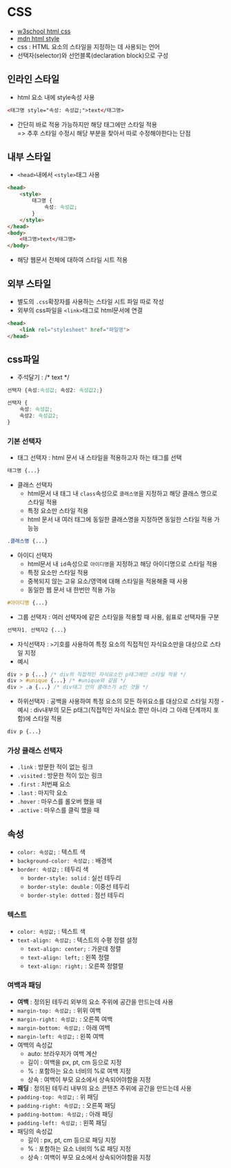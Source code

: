 # CSS
- [w3school html css](https://www.w3schools.com/html/html_css.asp)
- [mdn html style](https://developer.mozilla.org/ko/docs/Web/HTML/Element/style)
- css : HTML 요소의 스타일을 지정하는 데 사용되는 언어
- 선택자(selector)와 선언블록(declaration block)으로 구성

## 인라인 스타일
- html 요소 내에 style속성 사용
```html
<태그명 style="속성: 속성값;">text</태그명>
```
- 간단히 바로 적용 가능하지만 해당 태그에만 스타일 적용 \
=> 추후 스타일 수정시 해당 부분을 찾아서 따로 수정해야한다는 단점

## 내부 스타일
- `<head>`내에서 `<style>`태그 사용
```html
<head>
    <style>
        태그명 {
            속성: 속성값;
        }
    </style>
</head>
<body>
    <태그명>text</태그명>
</body>
```
- 해당 웹문서 전체에 대하여 스타일 시트 적용

## 외부 스타일
- 별도의 `.css`확장자를 사용하는 스타일 시트 파일 따로 작성
- 외부의 css파일을 `<link>`태그로 html문서에 연결
```html
<head>
    <link rel="stylesheet" href="파일명">
</head>
```

## css파일
- 주석달기 : /* text */
```css
선택자 {속성:속성값; 속성2: 속성값2;}

선택자 {
    속성: 속성값;
    속성2: 속성값2;
}
```

### 기본 선택자
- 태그 선택자 : html 문서 내 스타일을 적용하고자 하는 태그를 선택
```css
태그명 {...}
```
- 클래스 선택자
    - html문서 내 태그 내 `class`속성으로 `클래스명`을 지정하고 해당 클래스 명으로 스타일 적용
    -  특정 요소만 스타일 적용
    - html 문서 내 여러 태그에 동일한 클래스명을 지정하면 동일한 스타일 적용 가능능
```css
.클래스명 {...}
```
- 아이디 선택자
    - html문서 내 `id`속성으로 `아이디명`을 지정하고 해당 아이디명으로 스타일 적용
    - 특정 요소만 스타일 적용
    - 중복되지 않는 고유 요소/영역에 대해 스타일을 적용해줄 때 사용
    - 동일한 웹 문서 내 한번만 적용 가능
```css
#아이디명 {...}
```
- 그룹 선택자 : 여러 선택자에 같은 스타일을 적용할 때 사용, 쉼표로 선택자들 구분
```css
선택자1, 선택자2 {...}
```
- 자식선택자 : `>`기호를 사용하여 특정 요소의 직접적인 자식요소만을 대상으로 스타일 지정
- 예시
```css
div > p {...} /* div의 직접적인 자식요소인 p태그에만 스타일 적용 */
div > #unique {...} /* #unique와 같음 */
div > .a {...} /* div태그 안의 클래스가 a인 것들 */
```
- 하위선택자 : 공백을 사용하여 특정 요소의 모든 하위요소를 대상으로 스타일 지정
-예시 : div내부의 모든 p태그(직접적인 자식요소 뿐만 아니라 그 아래 단계까지 포함)에 스타일 적용
```css
div p {...}
```

### 가상 클래스 선택자
- `.link` : 방문한 적이 없는 링크
- `.visited` : 방문한 적이 있는 링크
- `.first` : 처번째 요소
- `.last` : 마지막 요소
- `.hover` : 마우스를 롤오버 했을 때
- `.active` : 마우스를 클릭 했을 때

## 속성
- `color: 속성값;` : 텍스트 색
- `background-color: 속성값;` : 배경색
- `border: 속성값;` : 테두리 색
    - `border-style: solid` : 실선 테두리
    - `border-style: double` : 이중선 테두리
    - `border-style: dotted` : 점선 테두리

### 텍스트
- `color: 속성값;` : 텍스트 색
- `text-align: 속성값;` : 텍스트의 수평 정렬 설정
    - `text-align: center;` : 가운데 정렬
    - `text-align: left;` : 왼쪽 정렬
    - `text-align: right;` : 오른쪽 정렬렬

### 여백과 패딩
- **여백** : 정의된 테두리 외부의 요소 주위에 공간을 만드는데 사용
- `margin-top: 속성값;` : 위위 여백
- `margin-right: 속성값;` : 오른쪽 여백
- `margin-bottom: 속성값;` : 아래 여백
- `margin-left: 속성값;` : 왼쪽 여백
- 여백의 속성값
    - auto: 브라우저가 여백 계산
    - 길이 : 여백을 px, pt, cm 등으로 지정
    - % : 포함하는 요소 너비의 %로 여백 지정
    - 상속 : 여백이 부모 요소에서 상속되어야함을 지정
- **패딩** : 정의된 테두리 내부의 요소 콘텐츠 주위에 공간을 만드는데 사용
- `padding-top: 속성값;` : 위 패딩
- `padding-right: 속성값;` : 오른쪽 패딩
- `padding-bottom: 속성값;` : 아래 패딩
- `padding-left: 속성값;` : 왼쪽 패딩
- 패딩의 속성값
    - 길이 : px, pt, cm 등으로 패딩 지정
    - % : 포함하는 요소 너비의 %로 패딩 지정
    - 상속 : 여백이 부모 요소에서 상속되어야함을 지정
